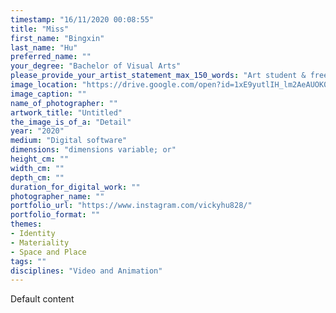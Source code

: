 ```yaml
---
timestamp: "16/11/2020 00:08:55"
title: "Miss"
first_name: "Bingxin"
last_name: "Hu"
preferred_name: ""
your_degree: "Bachelor of Visual Arts"
please_provide_your_artist_statement_max_150_words: "Art student & freelance artist, animator, illustrator capable of working with a wide range of either traditional or digital materials."
image_location: "https://drive.google.com/open?id=1xE9yutlIH_lm2AeAUOK0JVsE6becCxvp"
image_caption: ""
name_of_photographer: ""
artwork_title: "Untitled"
the_image_is_of_a: "Detail"
year: "2020"
medium: "Digital software"
dimensions: "dimensions variable; or"
height_cm: ""
width_cm: ""
depth_cm: ""
duration_for_digital_work: ""
photographer_name: ""
portfolio_url: "https://www.instagram.com/vickyhu828/"
portfolio_format: ""
themes:
- Identity
- Materiality
- Space and Place
tags: ""
disciplines: "Video and Animation"
---
```


Default content